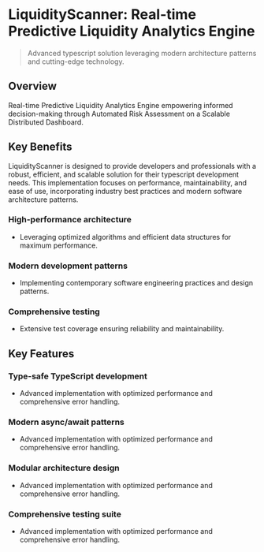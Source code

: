 <!-- fallback_LiquidityScanner_20251002191423_46288 -->

# LiquidityScanner: Real-time Predictive Liquidity Analytics Engine
> Advanced typescript solution leveraging modern architecture patterns and cutting-edge technology.

## Overview
Real-time Predictive Liquidity Analytics Engine empowering informed decision-making through Automated Risk Assessment on a Scalable Distributed Dashboard.

## Key Benefits
LiquidityScanner is designed to provide developers and professionals with a robust, efficient, and scalable solution for their typescript development needs. This implementation focuses on performance, maintainability, and ease of use, incorporating industry best practices and modern software architecture patterns.

### High-performance architecture
* Leveraging optimized algorithms and efficient data structures for maximum performance.

### Modern development patterns
* Implementing contemporary software engineering practices and design patterns.

### Comprehensive testing
* Extensive test coverage ensuring reliability and maintainability.

## Key Features

### Type-safe TypeScript development
* Advanced implementation with optimized performance and comprehensive error handling.

### Modern async/await patterns
* Advanced implementation with optimized performance and comprehensive error handling.

### Modular architecture design
* Advanced implementation with optimized performance and comprehensive error handling.

### Comprehensive testing suite
* Advanced implementation with optimized performance and comprehensive error handling.